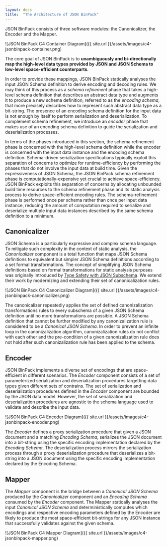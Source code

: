 ```yaml
---
layout: docs
title:  "The Architecture of JSON BinPack"
---
```


JSON BinPack consists of three software modules: the Canonicalizer, the Encoder
and the Mapper.

![JSON BinPack C4 Container Diagram]({{ site.url }}/assets/images/c4-jsonbinpack-container.png)

The core goal of JSON BinPack is to **unambiguously and bi-directionally map
the high-level data types provided by JSON and JSON Schema to low-level
space-efficient counterparts**.

In order to provide these mappings, JSON BinPack statically analyses the input
JSON Schema definition to derive encoding and decoding rules. We may think of
this process as a *schema refinement* phase that takes a high-level schema
definition that describes an abstract data type and augments it to produce a
new schema definition, referred to as the *encoding schema*, that more
precisely describes how to represent such abstract data type as a bit-string.
The presence of an encoding schema definition for the input data is not enough
by itself to perform serialization and deserialization. To complement schema
refinement, we introduce an *encoder* phase that makes use of an encoding
schema definition to guide the serialization and deserialization processes.

In terms of the phases introduced in this section, the schema refinement phase
is concerned with the high-level schema definition while the encoder is
concerned with the input data instance and the encoding schema definition.
Schema-driven serialization specifications typically exploit this separation of
concerns to optimize for runtime-efficiency by performing the phases that do
not involve the input data at build time. Given the expressiveness of JSON
Schema, the JSON BinPack schema refinement phase is computationally-expensive
yet crucial to achieve space-efficiency.  JSON BinPack exploits this separation
of concerns by allocating unbounded build time resources to the schema
refinement phase and its static analysis process to derive space-efficient
encoding rules.  The schema-refinement phase is performed once per schema
rather than once per input data instance, reducing the amount of computation
required to serialize and deserialize multiple input data instances described
by the same schema definition to a minimum.

Canonicalizer
-------------

JSON Schema is a particularly expressive and complex schema language. To
mitigate such complexity in the context of static analysis, the *Canonicalizer*
component is a total function that maps JSON Schema definitions to equivalent
but simpler JSON Schema definitions according to a set formal transformations.
The concept of simplifying JSON Schema definitions based on formal
transformations for static analysis purposes was originally introduced by [Type
Safety with JSON Subschema](https://arxiv.org/abs/1911.12651).  We extend their
work by modernizing and extending their set of canonicalization rules.

![JSON BinPack C4 Canonicalizer Diagram]({{ site.url }}/assets/images/c4-jsonbinpack-canonicalizer.png)

The canonicalizer repeatedly applies the set of defined canonizalization
transformations rules to every subschema of a given JSON Schema definition
until no more transformations are possible. A JSON Schema definition that
cannot be further modified by any canonizalization rule is considered to be a
*Canonical JSON Schema*. In order to prevent an infinite loop in the
canonizalization algorithm, canonizalization rules do not conflict with each
other and the pre-condition of a given canonizalization rule does not hold
after such canonizalization rule has been applied to the schema.

Encoder
-------

JSON BinPack implements a diverse set of encodings that are space-efficient in
different scenarios. The *Encoder* component consists of a set of parameterized
serialization and deserialization procedures targetting data types given
different sets of contrains.  The set of serialization and deserialization
procedures defined in the *Encoder* component are bounded by the JSON data
model. However, the set of serialization and deserialization procedures are
agnostic to the schema language used to validate and describe the input data.

![JSON BinPack C4 Encoder Diagram]({{ site.url }}/assets/images/c4-jsonbinpack-encoder.png)

The *Encoder* defines a proxy serialization procedure that given a JSON
document and a matching *Encoding Schema*, serializes the JSON document into a
bit-string using the specific encoding implementation declared by the *Encoding
Schema*. The deserialization process mirrors the serialization process through
a proxy deserialization procedure that deserializes a bit-string into a JSON
document using the specific encoding implementation declared by the Encoding
Schema.

Mapper
------

The *Mapper* component is the bridge between a *Canonical JSON Schema* produced
by the *Canonicalizer* component and an *Encoding Schema* consumed by the
*Encoder* component. The Mapper statically analyses the input *Canonical JSON
Schema* and deterministically computes which encodings and respective encoding
parameters defined by the Encoder are likely to produce the most
space-efficient bit-strings for any JSON instance that successfully validates
against the given schema.

![JSON BinPack C4 Mapper Diagram]({{ site.url }}/assets/images/c4-jsonbinpack-mapper.png)
